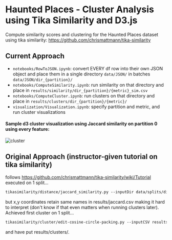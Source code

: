 # Haunted Places - Cluster Analysis using Tika Similarity and D3.js
Compute similarity scores and clustering for the Haunted Places dataset using tika similarity: https://github.com/chrismattmann/tika-similarity<br>

## Current Approach
- ```notebooks/RowToJSON.ipynb```: convert EVERY df row into their own JSON object and place them in a single directory ```data/JSON/``` in batches ```data/JSON/dir_{partition}/```
- ```notebooks/ComputeSimilarity.ipynb```: run similarity on that directory and place in ```results/similarity/dir_{partition}/{metric}_sim.csv```
- ```notebooks/ComputeCluster.ipynb```: run clusters on that directory and place in ```results/clusters/dir_{partition}/{metric}/```
- ```visualization/Visualization.ipynb```: specify partition and metric, and run cluster visualizations

#### Sample d3 cluster visualization using Jaccard similarity on partition 0 using every feature:
![cluster](https://github.com/user-attachments/assets/16e1dbfd-6a32-45fb-8e17-a43d9b4cc754)


## Original Approach (instructor-given tutorial on tika similarity)
follows https://github.com/chrismattmann/tika-similarity/wiki/Tutorial <br>
executed on 1 split...
```diff
tikasimilarity/distance/jaccard_similarity.py --inputDir data/splits/dir_001 --outCSV results/jaccard.csv
```
but x,y coordinates retain same names in results/jaccard.csv making it hard to interpret (don't know if that even matters when running clusters later).<br>
Achieved first cluster on 1 split...
```diff
tikasimilarity/cluster/edit-cosine-circle-packing.py --inputCSV results/jaccard.csv --cluster 2
```
and have put results/clusters/.
<br>
